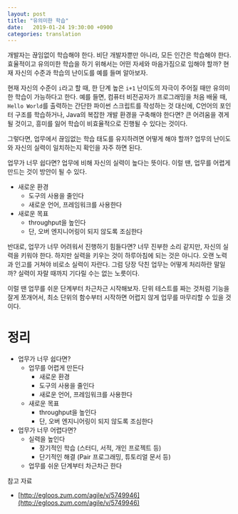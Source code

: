 ```yaml
---
layout: post
title: "유의미한 학습"
date:   2019-01-24 19:30:00 +0900
categories: translation
---
```


개발자는 끊임없이 학습해야 한다. 비단 개발자뿐만 아니라, 모든 인간은 학습해야 한다. 효율적이고 유의미한 학습을 하기 위해서는 어떤 자세와 마음가짐으로 임해야 할까? 현재 자신의 수준과 학습의 난이도를 예를 들며 알아보자.

현재 자신의 수준이 `i`라고 할 때, 한 단계 높은 `i+1` 난이도의 자극이 주어질 때만 유의미한 학습이 가능하다고 한다. 예를 들면, 컴퓨터 비전공자가 프로그래밍을 처음 배울 때, `Hello World`를 출력하는 간단한 파이썬 스크립트를 작성하는 것 대신에, C언어의 포인터 구조를 학습하거나, Java의 복잡한 개발 환경을 구축해야 한다면? 큰 어려움을 겪게 될 것이고, 흥미를 잃어 학습이 비효율적으로 진행될 수 있다는 것이다.

그렇다면, 업무에서 끊임없는 학습 태도를 유지하려면 어떻게 해야 할까? 업무의 난이도와 자신의 실력이 일치하는지 확인을 자주 하면 된다.

업무가 너무 쉽다면? 업무에 비해 자신의 실력이 높다는 뜻이다. 이럴 땐, 업무를 어렵게 만드는 것이 방안이 될 수 있다.

- 새로운 환경
    - 도구의 사용을 줄인다
    - 새로운 언어, 프레임워크를 사용한다
- 새로운 목표
    - throughput을 높인다
    - 단, 오버 엔지니어링이 되지 않도록 조심한다

반대로, 업무가 너무 어려워서 진행하기 힘들다면? 너무 진부한 소리 같지만, 자신의 실력을 키워야 한다. 하지만 실력을 키우는 것이 하루아침에 되는 것은 아니다. 오랜 노력과 인고를 거쳐야 비로소 실력이 자란다. 그럼 당장 닥친 업무는 어떻게 처리하란 말일까? 실력이 자랄 때까지 기다릴 수는 없는 노릇이다.

이럴 땐 업무를 쉬운 단계부터 차근차근 시작해보자. 단위 테스트를 짜는 것처럼 기능을 잘게 쪼개어서, 최소 단위의 함수부터 시작하면 어렵지 않게 업무를 마무리할 수 있을 것이다.

# 정리

- 업무가 너무 쉽다면?
    - 업무를 어렵게 만든다
        - 새로운 환경
        - 도구의 사용을 줄인다
        - 새로운 언어, 프레임워크를 사용한다
    - 새로운 목표
        - throughput을 높인다
        - 단, 오버 엔지니어링이 되지 않도록 조심한다
- 업무가 너무 어렵다면?
    - 실력을 높인다
        - 장기적인 학습 (스터디, 서적, 개인 프로젝트 등)
        - 단기적인 해결 (Pair 프로그래밍,  튜토리얼 문서 등)
    - 업무를 쉬운 단계부터 차근차근 한다

참고 자료

- [http://egloos.zum.com/agile/v/5749946](http://egloos.zum.com/agile/v/5749946)
